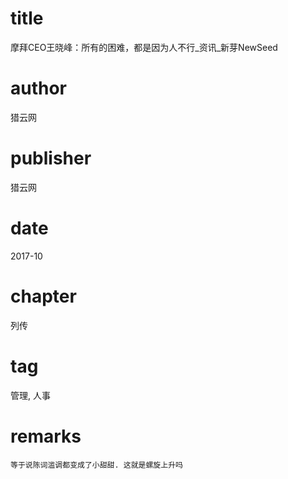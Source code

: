 # title
摩拜CEO王晓峰：所有的困难，都是因为人不行_资讯_新芽NewSeed

# author
猎云网

# publisher
猎云网

# date
2017-10

# chapter
列传

# tag
管理, 人事

# remarks
`等于说陈词滥调都变成了小甜甜. 这就是螺旋上升吗`
